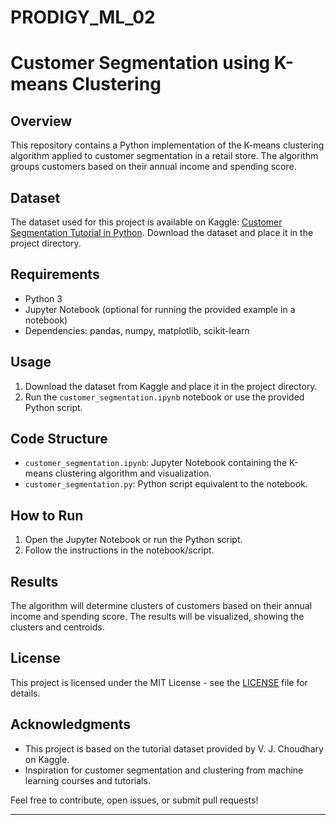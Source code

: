 # PRODIGY_ML_02
# Customer Segmentation using K-means Clustering

## Overview

This repository contains a Python implementation of the K-means clustering algorithm applied to customer segmentation in a retail store. The algorithm groups customers based on their annual income and spending score.

## Dataset

The dataset used for this project is available on Kaggle: [Customer Segmentation Tutorial in Python](https://www.kaggle.com/datasets/vjchoudhary7/customer-segmentation-tutorial-in-python). Download the dataset and place it in the project directory.

## Requirements

- Python 3
- Jupyter Notebook (optional for running the provided example in a notebook)
- Dependencies: pandas, numpy, matplotlib, scikit-learn

## Usage

1. Download the dataset from Kaggle and place it in the project directory.
2. Run the `customer_segmentation.ipynb` notebook or use the provided Python script.

## Code Structure

- `customer_segmentation.ipynb`: Jupyter Notebook containing the K-means clustering algorithm and visualization.
- `customer_segmentation.py`: Python script equivalent to the notebook.

## How to Run

1. Open the Jupyter Notebook or run the Python script.
2. Follow the instructions in the notebook/script.

## Results

The algorithm will determine clusters of customers based on their annual income and spending score. The results will be visualized, showing the clusters and centroids.

## License

This project is licensed under the MIT License - see the [LICENSE](LICENSE) file for details.

## Acknowledgments

- This project is based on the tutorial dataset provided by V. J. Choudhary on Kaggle.
- Inspiration for customer segmentation and clustering from machine learning courses and tutorials.

Feel free to contribute, open issues, or submit pull requests!

---
